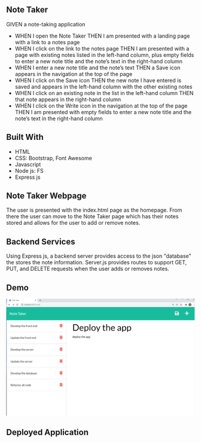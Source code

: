 ## Note Taker 
GIVEN a note-taking application

- WHEN I open the Note Taker THEN I am presented with a landing page with a link to a notes page
- WHEN I click on the link to the notes page THEN I am presented with a page with existing notes listed in the left-hand column, plus empty fields to enter a new note title and the note’s text in the right-hand column
- WHEN I enter a new note title and the note’s text THEN a Save icon appears in the navigation at the top of the page
- WHEN I click on the Save icon THEN the new note I have entered is saved and appears in the left-hand column with the other existing notes
- WHEN I click on an existing note in the list in the left-hand column THEN that note appears in the right-hand column
- WHEN I click on the Write icon in the navigation at the top of the page THEN I am presented with empty fields to enter a new note title and the note’s text in the right-hand column

## Built With
- HTML
- CSS: Bootstrap, Font Awesome
- Javascript
- Node js: FS
- Express js

## Note Taker Webpage
The user is presented with the index.html page as the homepage.  From there the user can move to the Note Taker page which has their notes stored and allows for the user to add or remove notes.

## Backend Services
Using Express js, a backend server provides access to the json "database" the stores the note information.  Server.js provides routes to support GET, PUT, and DELETE requests when the user adds or removes notes.

## Demo
<img src=https://github.com/texrob20/note-taker/blob/main/demo/note-taker-demo.png>

## Deployed Application

